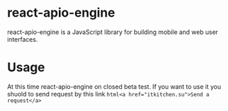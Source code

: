 # react-apio-engine

react-apio-engine is a JavaScript library for building mobile and web user interfaces.

# Usage

At this time react-apio-engine on closed beta test. If you want to use it you shuold to send request by this link ```html<a href="itkitchen.su">Send a request</a>```

